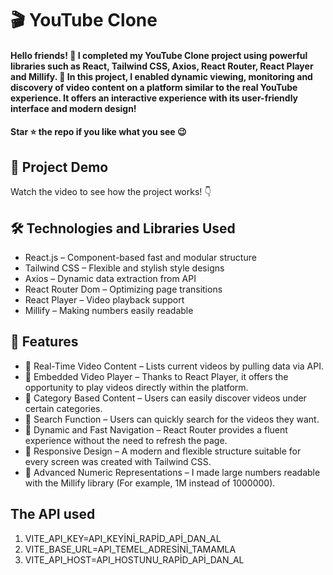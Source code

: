 <div><h1>🎬 YouTube Clone </h1></div>
<h4>Hello friends! 🎉 I completed my YouTube Clone project using powerful libraries such as React, Tailwind CSS, Axios, React Router, React Player and Millify. 🚀
In this project, I enabled dynamic viewing, monitoring and discovery of video content on a platform similar to the real YouTube experience. It offers an interactive experience with its user-friendly interface and modern design!</h4>
<h4>Star ⭐ the repo if you like what you see 😉 </h4>
 <div>
 <h2>📸 Project Demo</h2>
 <p>Watch the video to see how the project works! 👇</p>



<h2>🛠️ Technologies and Libraries Used</h2>
 <ul>
   <li>React.js – Component-based fast and modular structure</li>
   <li>Tailwind CSS – Flexible and stylish style designs</li>
   <li>Axios – Dynamic data extraction from API</li>
   <li>React Router Dom – Optimizing page transitions</li>
   <li>React Player – Video playback support</li>
   <li>Millify – Making numbers easily readable</li>
 </ul>  
 
 <h2>🎨 Features</h2>
 <ul>
 <li>🔹 Real-Time Video Content – ​​Lists current videos by pulling data via API.</li>
 <li>🔹 Embedded Video Player – Thanks to React Player, it offers the opportunity to play videos directly within the platform.</li>
 <li>🔹 Category Based Content – ​​Users can easily discover videos under certain categories.</li>
 <li>🔹 Search Function – Users can quickly search for the videos they want.</li>
 <li>🔹 Dynamic and Fast Navigation – React Router provides a fluent experience without the need to refresh the page.</li>
 <li>🔹 Responsive Design – A modern and flexible structure suitable for every screen was created with Tailwind CSS.</li>
 <li>🔹 Advanced Numeric Representations – I made large numbers readable with the Millify library (For example, 1M instead of 1000000).</li>
 </ul> 

<h2>The API used</h2>
<ol>
  <li>VITE_API_KEY=API_KEYİNİ_RAPİD_APİ_DAN_AL</li>
  <li>VITE_BASE_URL=API_TEMEL_ADRESİNİ_TAMAMLA</li>
  <li>VITE_API_HOST=API_HOSTUNU_RAPİD_APİ_DAN_AL</li>
</ol>



